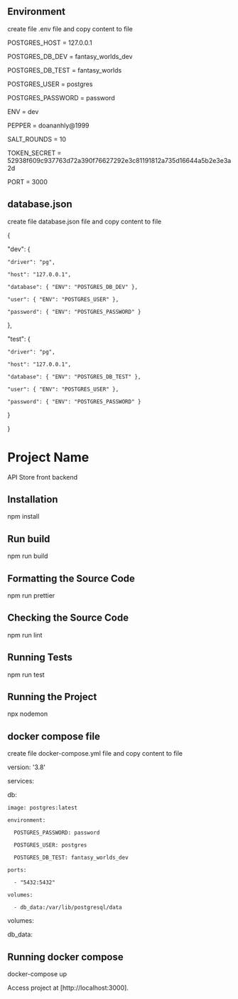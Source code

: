 ## Environment
create file .env file and copy content to file

POSTGRES_HOST = 127.0.0.1

POSTGRES_DB_DEV = fantasy_worlds_dev

POSTGRES_DB_TEST = fantasy_worlds

POSTGRES_USER = postgres

POSTGRES_PASSWORD = password

ENV = dev

PEPPER = doananhly@1999

SALT_ROUNDS = 10

TOKEN_SECRET = 52938f609c937763d72a390f76627292e3c81191812a735d16644a5b2e3e3a2d

PORT = 3000

## database.json
create file database.json file and copy content to file

{

  "dev": {

    "driver": "pg",

    "host": "127.0.0.1",

    "database": { "ENV": "POSTGRES_DB_DEV" },

    "user": { "ENV": "POSTGRES_USER" },

    "password": { "ENV": "POSTGRES_PASSWORD" }

  },

  "test": {

    "driver": "pg",

    "host": "127.0.0.1",

    "database": { "ENV": "POSTGRES_DB_TEST" },

    "user": { "ENV": "POSTGRES_USER" },

    "password": { "ENV": "POSTGRES_PASSWORD" }

  }

}

# Project Name
API Store front backend

## Installation
npm install

## Run build
npm run build

## Formatting the Source Code
npm run prettier

## Checking the Source Code
npm run lint

## Running Tests

npm run test

## Running the Project

npx nodemon

## docker compose file
create file docker-compose.yml file and copy content to file

version: '3.8'

services:

  db:

    image: postgres:latest

    environment:

      POSTGRES_PASSWORD: password

      POSTGRES_USER: postgres

      POSTGRES_DB_TEST: fantasy_worlds_dev

    ports:

      - "5432:5432"

    volumes:

      - db_data:/var/lib/postgresql/data

volumes:

  db_data:

## Running docker compose
docker-compose up


Access project at [http://localhost:3000].

